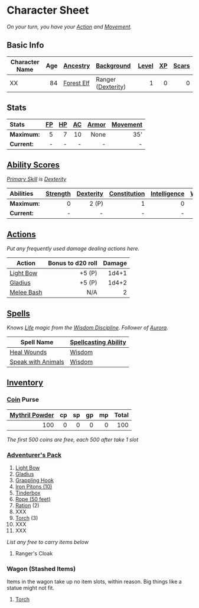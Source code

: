 # Character Sheet

*On your turn, you have your [Action](../../../../Game%20Procedures/Core%20Procedures/Action.md) and [Movement](../../../../Game%20Procedures/Combat/Movement.md).*

## Basic Info

| Character Name | Age | [Ancestry](../../../../Player%20Characters/Ancenstries/Ancestry.md)                              | [Background](../../../../Player%20Characters/Backgrounds/Background.md)                   | [Level](../../../../Player%20Characters/Derived%20Statistics/Level.md) | [XP](../../../../Player%20Characters/Derived%20Statistics/Experience%20Points.md) | [Scars](../../../../Player%20Characters/Derived%20Statistics/Scars.md) |
| -------------- | --: | :-------------------------------------------------------------------------------------------- | :------------------------------------------------------------------------------------- | ------------------------------------------------------------------: | -----------------------------------------------------------------------------: | ------------------------------------------------------------------: |
| XX             |  84 | [Forest Elf](../../../../Player%20Characters/Ancenstries/The%20People%20of%20Mithrinia/Elves.md) | Ranger ([Dexterity](../../../../Player%20Characters/The%20Ability%20Scores/Dexterity.md)) |                                                                   1 |                                                                              0 |                                                                   0 |

## Stats

| Stats        | [FP](../../../../Player%20Characters/Derived%20Statistics/Fatigue%20Points.md) | [HP](../../../../Player%20Characters/Derived%20Statistics/Health%20Points.md) | [AC](../../../../Player%20Characters/Derived%20Statistics/Armor%20Class.md) | [Armor](../../../../Items%20and%20Gear/Armor/Armor.md) | [Movement](../../../../Game%20Procedures/Combat/Movement.md) |
| :----------- | -----------------------------------------------------------------------------: | ----------------------------------------------------------------------------: | --------------------------------------------------------------------------: | -----------------------------------------------------: | -----------------------------------------------------------: |
| **Maximum:** |                                                                              5 |                                                                             7 |                                                                          10 |                                                   None |                                                          35' |
| **Current:** |                                                                              - |                                                                             - |                                                                           - |                                                      - |                                                            - |

## [Ability Scores](../../../../Player%20Characters/The%20Ability%20Scores/Ability%20Scores.md)

*[Primary Skill](../../../../Player%20Characters/Backgrounds/Primary%20Skill.md) is [Dexterity](../../../../Player%20Characters/The%20Ability%20Scores/Dexterity.md)*

| Abilities    | [Strength](../../../../Player%20Characters/The%20Ability%20Scores/Strength.md) | [Dexterity](../../../../Player%20Characters/The%20Ability%20Scores/Dexterity.md) | [Constitution](../../../../Player%20Characters/The%20Ability%20Scores/Constitution.md) | [Intelligence](../../../../Player%20Characters/The%20Ability%20Scores/Intelligence.md) | [Wisdom](../../../../Player%20Characters/The%20Ability%20Scores/Wisdom.md)<br> | [Charisma](../../../../Player%20Characters/The%20Ability%20Scores/Charisma.md)<br> |
| :----------- | -----------------------------------------------------------------------------: | -------------------------------------------------------------------------------: | -------------------------------------------------------------------------------------: | -------------------------------------------------------------------------------------: | -----------------------------------------------------------------------------: | ---------------------------------------------------------------------------------: |
| **Maximum:** |                                                                              0 |                                                                            2 (P) |                                                                                      1 |                                                                                      0 |                                                                              2 |                                                                                 -2 |
| **Current:** |                                                                              - |                                                                                - |                                                                                      - |                                                                                      - |                                                                              - |                                                                                  - |

## [Actions](../../../../Game%20Procedures/Core%20Procedures/Action.md)

*Put any frequently used damage dealing actions here.*

| Action                                                                                        | Bonus to d20 roll | Damage |
| --------------------------------------------------------------------------------------------- | ----------------: | -----: |
| [Light Bow](../../../../Items%20and%20Gear/Weapons/Ranged%20Weapons/Light%20Bow.md)           |            +5 (P) |  1d4+1 |
| [Gladius](../../../../Items%20and%20Gear/Weapons/Melee%20Weapons/Small%20Skilled%20Weapon.md) |            +5 (P) |  1d4+2 |
| [Melee Bash](../../../../Game%20Procedures/Combat/Melee%20Attack.md#Melee%20Bash)             |               N/A |      2 |

## [Spells](../../../../Magic/Spells.md)

*Knows [Life](../../../../Magic/Spells/Spell%20Domains/Life.md) magic from the [Wisdom Discipline](../../../../Magic/Spellcasting/Spellcasting%20Disciplines/Wisdom%20Discipline.md)*.
*Follower of [Aurora](../../../../Resources%20for%20GMs/Mithrinian%20Pantheons/Mithrinian%20Deities/Aurora.md).*

| Spell Name                                                                                             | [Spellcasting Ability](../../../../Magic/Spellcasting/Spellcasting%20Ability.md) |
| ------------------------------------------------------------------------------------------------------ | -------------------------------------------------------------------------------- |
| [Heal Wounds](../../../../Magic/Spells/Spells%20by%20Level/Level%201/Heal%20Wounds.md)                 | [Wisdom](../../../../Player%20Characters/The%20Ability%20Scores/Wisdom.md)       |
| [Speak with Animals](../../../../Magic/Spells/Spells%20by%20Level/Level%201/Speak%20with%20Animals.md) | [Wisdom](../../../../Player%20Characters/The%20Ability%20Scores/Wisdom.md)       |

## [Inventory](../../../../Player%20Characters/Derived%20Statistics/Inventory.md)

### [Coin](../../../../Resources%20for%20GMs/Economy/Coins.md) Purse

| [Mythril Powder](../../../../Magic/Spellcasting/Mythril.md) |  cp |  sp |  gp |  mp | Total |
| ----------------------------------------------------------: | --: | --: | --: | --: | ----: |
|                                                         100 |   0 |   0 |   0 |   0 |   100 |

*The first 500 coins are free, each 500 after take 1 slot*

### [Adventurer's Pack](../../../../Items%20and%20Gear/Gear/100%20Coins/Adventurer's%20Pack.md)

1. [Light Bow](../../../../Items%20and%20Gear/Weapons/Ranged%20Weapons/Light%20Bow.md)
2. [Gladius](../../../../Items%20and%20Gear/Weapons/Melee%20Weapons/Small%20Skilled%20Weapon.md)
3. [Grappling Hook](../../../../Items%20and%20Gear/Gear/25%20Coins/Grappling%20Hook.md)
4. [Iron Pitons (10)](../../../../Items%20and%20Gear/Gear/10%20Coins/Iron%20Piton.md)
5. [Tinderbox](../../../../Items%20and%20Gear/Gear/10%20Coins/Tinderbox.md)
6. [Rope (50 feet)](../../../../Items%20and%20Gear/Gear/50%20Coins/Rope%20(50%20feet).md)
7. [Ration](../../../../Items%20and%20Gear/Gear/1%20Coin/Ration.md) (2)
8. XXX
9. [Torch](../../../../Items%20and%20Gear/Gear/1%20Coin/Torch.md) (3)
10. XXX
11. XXX

*List any free to carry items below*

1. Ranger's Cloak

### Wagon (Stashed Items)

Items in the wagon take up no item slots, within reason. Big things like a statue might not fit.

1. [Torch](../../../../Items%20and%20Gear/Gear/1%20Coin/Torch.md)
